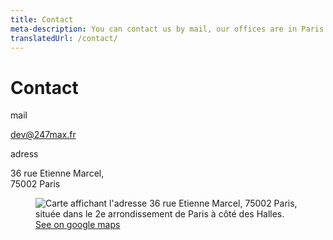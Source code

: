 ```yaml
---
title: Contact
meta-description: You can contact us by mail, our offices are in Paris
translatedUrl: /contact/
---
```


# Contact

<div class="grid" style="--grid-columns: 3;">

<div class="grid_col">

<p class="heading mt0">mail</p>

[dev@247max.fr](mailto:dev@247max.fr)


<p class="heading">adress</p>

36 rue Etienne Marcel,<br>
75002 Paris

</div>

<figure style="grid-column: span 2;">
  <img src="/images/map.png" alt="Carte affichant l'adresse 36 rue Etienne Marcel, 75002 Paris, située dans le 2e arrondissement de Paris à côté des Halles.">
  <figcaption><a href="https://goo.gl/maps/CHiZbSMzNrU67stT7">See on google maps</a></figcaption>
</figure>

</div>